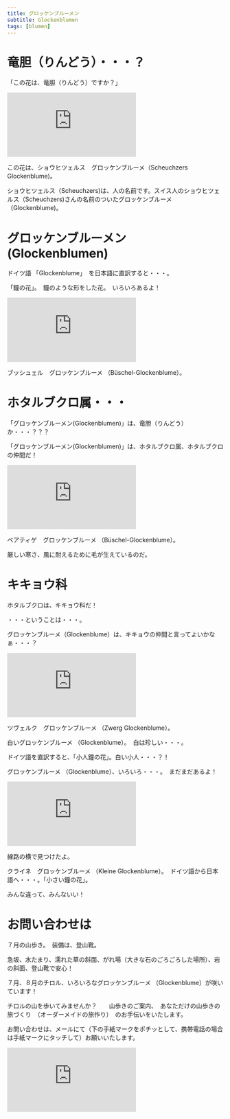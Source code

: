```yaml
---
title: グロッケンブルーメン
subtitle: Glockenblumen
tags: [blumen]
---
```


# 竜胆（りんどう）・・・？

「この花は、竜胆（りんどう）ですか？」

![20240720cheuchzersglockenblume](https://piwigo.schickl.de/i.php?/upload/2024/07/21/20240721150915-f253b031-me.jpg)

この花は、ショウヒツェルス　グロッケンブルーメ（Scheuchzers Glockenblume)。

ショウヒツェルス（Scheuchzers)は、人の名前です。スイス人のショウヒツェルス（Scheuchzers)さんの名前のついたグロッケンブルーメ（Glockenblume)。


# グロッケンブルーメン(Glockenblumen)

ドイツ語 「Glockenblume」　を日本語に直訳すると・・・。

「鐘の花」。　鐘のような形をした花。　いろいろあるよ！

![20240604bueschelglockenblume](https://piwigo.schickl.de/i.php?/upload/2024/07/21/20240721151921-e6f5eee3-me.jpg)

ブッシュェル　グロッケンブルーメ （Büschel-Glockenblume）。


# ホタルブクロ属・・・

「グロッケンブルーメン(Glockenblumen)」は、竜胆（りんどう）か・・・？？？

「グロッケンブルーメン(Glockenblumen)」は、ホタルブクロ属、ホタルブクロの仲間だ！

![20230810baertigeglockenblume](https://piwigo.schickl.de/i.php?/upload/2023/12/29/20231229103102-1c346c88-me.jpg)

ベアティゲ　グロッケンブルーメ （Büschel-Glockenblume）。

厳しい寒さ、風に耐えるために毛が生えているのだ。


# キキョウ科

ホタルブクロは、キキョウ科だ！

・・・ということは・・・。

グロッケンブルーメ（Glockenblume）は、キキョウの仲間と言ってよいかなぁ・・・？

![20240720zwergglockenblume](https://piwigo.schickl.de/i.php?/upload/2024/07/21/20240721151618-91f5aa39-me.jpg)

ツヴェルク　グロッケンブルーメ （Zwerg Glockenblume）。

白いグロッケンブルーメ （Glockenblume）。　白は珍しい・・・。　

ドイツ語を直訳すると、「小人鐘の花」。白い小人・・・？！

グロッケンブルーメ （Glockenblume）、いろいろ・・・。　まだまだあるよ！

![20240718kleineglockenblume](https://piwigo.schickl.de/i.php?/upload/2024/07/25/20240725142137-65abb405-me.jpg)

線路の横で見つけたよ。

クライネ　グロッケンブルーメ （Kleine Glockenblume）。　ドイツ語から日本語へ・・・。「小さい鐘の花」。

みんな違って、みんないい！


# お問い合わせは

７月の山歩き。　装備は、登山靴。　

急坂、水たまり、濡れた草の斜面、がれ場（大きな石のごろごろした場所）、岩の斜面、登山靴で安心！

７月、８月のチロル、いろいろなグロッケンブルーメ （Glockenblume）が咲いています！

チロルの山を歩いてみませんか？　　山歩きのご案内、　あなただけの山歩きの旅づくり　（オーダーメイドの旅作り）　のお手伝いをいたします。

お問い合わせは、メールにて（下の手紙マークをポチッとして、携帯電話の場合は手紙マークにタッチして）お願いいたします。

![20240720kleineglockenblume](https://piwigo.schickl.de/i.php?/upload/2024/07/21/20240721151430-367746cf-me.jpg)

